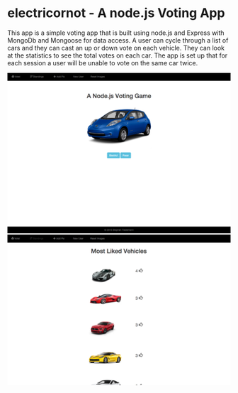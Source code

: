 # electricornot - A node.js Voting App

This app is a simple voting app that is built using node.js and Express with MongoDb and Mongoose for data access.  A user can cycle through a list of cars and they can cast an up or down vote on each vehicle. They can look at the statistics to see the total votes on each car. The app is set up that for each session a user will be unable to vote on the same car twice.

![alt text](screenshots/screenshot1.png "Description goes here")
![alt text](screenshots/screenshot2.png "Description goes here")

